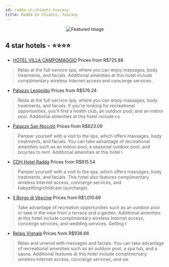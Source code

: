 ```yaml
---
id: radda-in-chianti-tuscany
title: Radda In Chianti, Tuscany
---
```


<center><img src="https://i.travelapi.com/hotels/4000000/3610000/3605900/3605816/e6bbe2ed_z.jpg" alt="Featured Image" /></center>


##  4 star hotels - ⭐️⭐️⭐️⭐️

-    [HOTEL VILLA CAMPOMAGGIO](https://us.hurb.com/hotels/radda-in-chianti/hotel-villa-campomaggio-JNP-JP798604?cmp=18055) Prices from R$725.88
   > Relax at the full-service spa, where you can enjoy massages, body treatments, and facials. Additional amenities at this hotel include complimentary wireless Internet access and concierge services.
-    [Palazzo Leopoldo](https://us.hurb.com/hotels/radda-in-chianti/palazzo-leopoldo-JNP-JP153470?cmp=18055) Prices from R$576.24
   > Relax at the full-service spa, where you can enjoy massages, body treatments, and facials. If you're looking for recreational opportunities, you'll find a health club, an outdoor pool, and an indoor pool. Additional amenities at this hotel include co
-    [Palazzo San Niccolò](https://us.hurb.com/hotels/radda-in-chianti/palazzo-san-niccolo-JNP-JP053172?cmp=18055) Prices from R$623.09
   > Pamper yourself with a visit to the spa, which offers massages, body treatments, and facials. You can take advantage of recreational amenities such as an indoor pool, a seasonal outdoor pool, and bicycles to rent. Additional amenities at this hotel i
-    [CDH Hotel Radda](https://us.hurb.com/hotels/radda-in-chianti/cdh-hotel-radda-JNP-JP785089?cmp=18055) Prices from R$815.54
   > Pamper yourself with a visit to the spa, which offers massages, body treatments, and facials. This hotel also features complimentary wireless Internet access, concierge services, and babysitting/childcare (surcharge).
-    [Il Borgo di Vèscine](https://us.hurb.com/hotels/radda-in-chianti/il-borgo-di-vescine-JNP-JP400480?cmp=18055) Prices from R$1,010.69
   > Take advantage of recreation opportunities such as an outdoor pool or take in the view from a terrace and a garden. Additional amenities at this hotel include complimentary wireless Internet access, concierge services, and wedding services. Getting t
-    [Relais Vignale](https://us.hurb.com/hotels/radda-in-chianti/relais-vignale-JNP-JP084060?cmp=18055) Prices from R$936.66
   > Relax and unwind with massages and facials. You can take advantage of recreational amenities such as an outdoor pool, a spa tub, and a sauna. Additional features at this hotel include complimentary wireless Internet access, concierge services, and we
